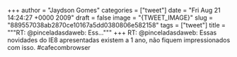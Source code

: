 
+++
author = "Jaydson Gomes"
categories = ["tweet"]
date = "Fri Aug 21 14:24:27 +0000 2009"
draft = false
image = "{TWEET_IMAGE}"
slug = "889557038ab2870ce10167a5dd0380806e582158"
tags = ["tweet"]
title = """RT: @pinceladasdaweb: Ess..."""
+++
RT: @pinceladasdaweb: Essas novidades do IE8 apresentadas existem a 1 ano, não fiquem impressionados com isso. #cafecombrowser
